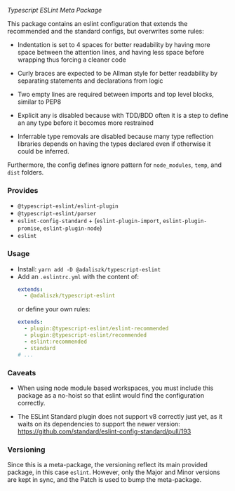 _Typescript ESLint Meta Package_

This package contains an eslint configuration that extends the recommended and the standard configs,
but overwrites some rules:

- Indentation is set to 4 spaces for better readability by having more space between the attention
  lines, and having less space before wrapping thus forcing a cleaner code

- Curly braces are expected to be Allman style for better readability by separating statements and
  declarations from logic

- Two empty lines are required between imports and top level blocks, similar to PEP8

- Explicit any is disabled because with TDD/BDD often it is a step to define an any type before
  it becomes more restrained

- Inferrable type removals are disabled because many type reflection libraries depends on having
  the types declared even if otherwise it could be inferred.

Furthermore, the config defines ignore pattern for `node_modules`, `temp`, and `dist` folders.


### Provides
- `@typescript-eslint/eslint-plugin`
- `@typescript-eslint/parser`
- `eslint-config-standard` + (`eslint-plugin-import`, `eslint-plugin-promise`, `eslint-plugin-node`)
- `eslint`


### Usage
- Install: `yarn add -D @adaliszk/typescript-eslint`
- Add an `.eslintrc.yml` with the content of:
  ```yaml
  extends:
    - @adaliszk/typescript-eslint 
  ```
  or define your own rules:
  ```yaml
  extends:
    - plugin:@typescript-eslint/eslint-recommended
    - plugin:@typescript-eslint/recommended
    - eslint:recommended
    - standard
  # ...
  ```


### Caveats
- When using node module based workspaces, you must include this package as a no-hoist so that eslint 
  would find the configuration correctly.

- The ESLint Standard plugin does not support v8 correctly just yet, as it waits on its dependencies
  to support the newer version: https://github.com/standard/eslint-config-standard/pull/193


### Versioning
Since this is a meta-package, the versioning reflect its main provided package, in this case `eslint`.
However, only the Major and Minor versions are kept in sync, and the Patch is used to bump the 
meta-package.
